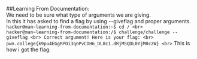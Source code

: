 ##Learning From Documentation: <br>
  We need to be sure what type of arguments we are giving.<br>
  In this it has asked to find a flag by using --giveflag and proper arguments. <br>
       ```hacker@man~learning-from-documentation:~$ cd / <br>
       hacker@man~learning-from-documentation:/$ challenge/challenge --giveflag <br>
       Correct argument! Here is your flag: <br>
       pwn.college{k9pu4EGgRPOi3qnPvCDH6_DL8c1.dRjM5QDL0YjM0czW} <br>```
  This is how i got the flag. <br>
